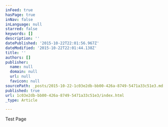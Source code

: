 ```yaml
---
inFeed: true
hasPage: true
inNav: false
inLanguage: null
starred: false
keywords: []
description: ''
datePublished: '2015-10-22T22:01:56.967Z'
dateModified: '2015-10-22T22:01:44.138Z'
title: ''
authors: []
publisher:
  name: null
  domain: null
  url: null
  favicon: null
sourcePath: _posts/2015-10-22-1c03e2db-bb00-426a-8749-5471a33c51e3.md
published: true
url: 1c03e2db-bb00-426a-8749-5471a33c51e3/index.html
_type: Article

---
```

Test Page